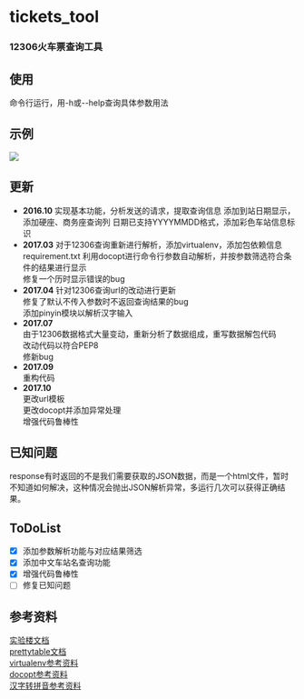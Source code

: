 # tickets_tool
### 12306火车票查询工具
  
## 使用
命令行运行，用-h或--help查询具体参数用法
  
## 示例
![](http://7xvw3v.com2.z0.glb.qiniucdn.com/17-11-13/54273171.jpg)

## 更新
* **2016.10**
实现基本功能，分析发送的请求，提取查询信息
添加到站日期显示，添加硬座、商务座查询列
日期已支持YYYYMMDD格式，添加彩色车站信息标识
* **2017.03**
对于12306查询重新进行解析，添加virtualenv，添加包依赖信息requirement.txt
利用docopt进行命令行参数自动解析，并按参数筛选符合条件的结果进行显示  
修复一个历时显示错误的bug
* **2017.04**
针对12306查询url的改动进行更新  
修复了默认不传入参数时不返回查询结果的bug  
添加pinyin模块以解析汉字输入
* **2017.07**  
由于12306数据格式大量变动，重新分析了数据组成，重写数据解包代码  
改动代码以符合PEP8  
修新bug
* **2017.09**  
重构代码
* **2017.10**  
更改url模板  
更改docopt并添加异常处理  
增强代码鲁棒性

## 已知问题  
response有时返回的不是我们需要获取的JSON数据，而是一个html文件，暂时不知道如何解决，这种情况会抛出JSON解析异常，多运行几次可以获得正确结果。
  
## ToDoList
- [x] 添加参数解析功能与对应结果筛选
- [x] 添加中文车站名查询功能
- [x] 增强代码鲁棒性
- [ ] 修复已知问题  
  
## 参考资料
[实验楼文档](https://www.shiyanlou.com/courses/623/labs/2072/document)  
[prettytable文档](https://code.google.com/archive/p/prettytable/wikis/Tutorial.wiki)  
[virtualenv参考资料](http://www.nowamagic.net/academy/detail/1330228)  
[docopt参考资料](http://www.tuicool.com/articles/36zyQnu)  
[汉字转拼音参考资料](http://www.cnblogs.com/code123-cc/p/4822886.html)

